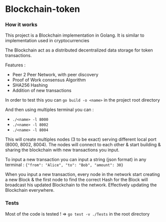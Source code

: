 # Blockchain-token

### How it works

This project is a Blockchain implementation in Golang. It is similar to implementation used in cryptocurrencies

The Blockchain act as a distributed decentralized data storage for token transactions.

Features :
- Peer 2 Peer Network, with peer discovery
- Proof of Work consensus Algorithm
- SHA256 Hashing
- Addition of new transactions

In order to test this you can ```go build -o <name>``` in the project root directory

And then using multiples terminal you can : 
- ``./<name> -l 8000``
- ``./<name> -l 8002``
- ``./<name> -l 8004``

This will create multiples nodes (3 to be exact) serving different local port (8000, 8002, 8004). The nodes will connect to each other & start building & sharing the blockchain with new transactions you input.

To input a new transaction you can input a string (json format) in any terminal : 
```{"from": "Alice", "to": "Bob", "amount": 30}```

When you input a new transaction, every node in the network start creating a new Block & the first node to find the correct Hash for the Block will broadcast his updated Blockchain to the network. Effectively updating the Blockchain everywhere.

### Tests

Most of the code is tested ! => 
```go test -v ./Tests``` in the root directory
